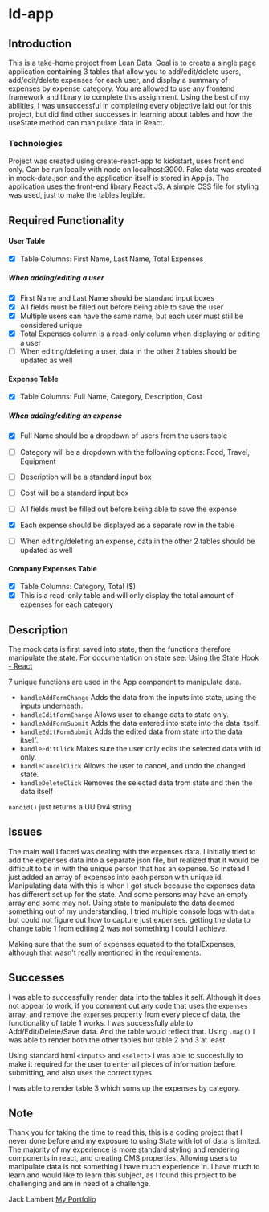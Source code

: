# ld-app

## Introduction

This is a take-home project from Lean Data. Goal is to create a single page application containing 3 tables that allow you to add/edit/delete users, add/edit/delete expenses for each user, and display a summary of expenses by expense category. You are allowed to use any frontend framework and library to complete this assignment. Using the best of my abilities, I was unsuccessful in completing every objective laid out for this project, but did find other successes in learning about tables and how the useState method can manipulate data in React.

### Technologies

Project was created using create-react-app to kickstart, uses front end only. Can be run locally with node on localhost:3000. Fake data was created in mock-data.json and the application itself is stored in App.js. The application uses the front-end library React JS. A simple CSS file for styling was used, just to make the tables legible. 

## Required Functionality 

#### User Table
- [x] Table Columns: First Name, Last Name, Total Expenses

##### When adding/editing a user
- [x] First Name and Last Name should be standard input boxes
- [x] All fields must be filled out before being able to save the user
- [x] Multiple users can have the same name, but each user must still be considered unique
- [x] Total Expenses column is a read-only column when displaying or editing a user
- [ ] When editing/deleting a user, data in the other 2 tables should be updated as well

#### Expense Table
- [x] Table Columns: Full Name, Category, Description, Cost
##### When adding/editing an expense
- [x] Full Name should be a dropdown of users from the users table
- [ ] Category will be a dropdown with the following options: Food, Travel, Equipment
- [ ] Description will be a standard input box
- [ ] Cost will be a standard input box
- [ ] All fields must be filled out before being able to save the expense

- [x] Each expense should be displayed as a separate row in the table
- [ ] When editing/deleting an expense, data in the other 2 tables should be updated as well

#### Company Expenses Table
- [x] Table Columns: Category, Total ($)
- [x] This is a read-only table and will only display the total amount of expenses for each category

## Description

The mock data is first saved into state, then the functions therefore manipulate the state. For documentation on state see: [Using the State Hook - React](https://reactjs.org/docs/hooks-state.html)

7 unique functions are used in the App component to manipulate data. 
- `handleAddFormChange`  Adds the data from the inputs into state, using the inputs underneath. 
- `handleEditFormChange` Allows user to change data to state only. 
- `handleAddFormSubmit`  Adds the data entered into state into the data itself. 
- `handleEditFormSubmit` Adds the edited data from state into the data itself.
- `handleEditClick`  Makes sure the user only edits the selected data with id only.
- `handleCancelClick` Allows the user to cancel, and undo the changed state.
- `handleDeleteClick` Removes the selected data from state and then the data itself

`nanoid()` just returns a UUIDv4 string 

## Issues

The main wall I faced was dealing with the expenses data. I initially tried to add the expenses data into a separate json file, but realized that it would be difficult to tie in with the unique person that has an expense. So instead I just added an array of expenses into each person with unique id. Manipulating data with this is when I got stuck because the expenses data has different set up for the state. And some persons may have an empty array and some may not. Using state to manipulate the data deemed something out of my understanding, I tried multiple console logs with `data` but could not figure out how to capture just expenses.
getting the data to change table 1 from editing 2 was not something I could I achieve.

Making sure that the sum of expenses equated to the totalExpenses, although that wasn't really mentioned in the requirements. 

## Successes

I was able to successfully render data into the tables it self. Although it does not appear to work, if you comment out any code that uses the `expenses` array, and remove the `expenses` property from every piece of data, the functionality of table 1 works. I was successfully able to Add/Edit/Delete/Save data. And the table would reflect that. Using `.map()` I was able to render both the other tables but table 2 and 3 at least. 

Using standard html `<inputs>` and `<select>` I was able to succesfully to make it required for the user to enter all pieces of information before submitting, and also uses the correct types. 

I was able to render table 3 which sums up the expenses by category. 

## Note 

Thank you for taking the time to read this, this is a coding project that I never done before and my exposure to using State with lot of data is limited. The majority of my experience is more standard styling and rendering components in react, and creating CMS properties. Allowing users to manipulate data is not something I have much experience in. I have much to learn and would like to learn this subject, as I found this project to be challenging and am in need of a challenge. 

Jack Lambert
[My Portfolio](https://jacklmbrt07.netlify.app/)